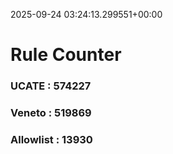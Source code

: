 2025-09-24 03:24:13.299551+00:00
# Rule Counter 
 ### UCATE : 574227

 ### Veneto : 519869

 ### Allowlist : 13930